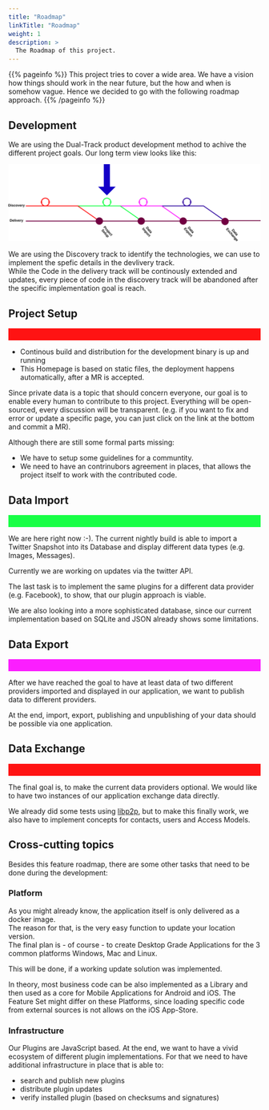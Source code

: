 ```yaml
---
title: "Roadmap"
linkTitle: "Roadmap"
weight: 1
description: >
  The Roadmap of this project.
---
```


{{% pageinfo %}}
This project tries to cover a wide area. We have a vision how things should work in the near future, but the how and when is somehow vague.
Hence we decided to go with the following roadmap approach.
{{% /pageinfo %}}

## Development

We are using the Dual-Track product development method to achive the different project goals.
Our long term view looks like this:

![Development-Roadmap](Roadmap1.svg)

We are using the Discovery track to identify the technologies, we can use to implement the spefic details in the devlivery track.   
While the Code in the delivery track will be continously extended and updates, every piece of code in the discovery track will be abandoned after the specific implementation goal is reach.

## Project Setup

<div style="height: 24px; background-color:#ff1313"></div>

* Continous build and distribution for the development binary is up and running
* This Homepage is based on static files, the deployment happens automatically, after a MR is accepted.

Since private data is a topic that should concern everyone, our goal is to enable every human to contribute to this project. Everything will be open-sourced, every discussion will be transparent. 
(e.g. if you want to fix and error or update a specific page, you can just click on the link at the bottom and commit a MR).

Although there are still some formal parts missing:

* We have to setup some guidelines for a communtity.
* We need to have an contrinubors agreement in places, that allows the project itself to work with the contributed code.

## Data Import

<div style="height: 24px; background-color:#18ff46"></div>

We are here right now :-).
The current nightly build is able to import a Twitter Snapshot into its Database and display different data types (e.g. Images, Messages).

Currently we are working on updates via the twitter API.

The last task is to implement the same plugins for a different data provider (e.g. Facebook), to show, that our plugin approach is viable.

We are also looking into a more sophisticated database, since our current implementation based on SQLite and JSON already shows some limitations.

## Data Export

<div style="height: 24px; background-color:#fb1eff"></div>

After we have reached the goal to have at least data of two different providers imported and displayed in our application, we want to publish data to different providers.

At the end, import, export, publishing and unpublishing of your data should be possible via one application.

## Data Exchange

<div style="height: 24px; background-color:#ff1313"></div>

The final goal is, to make the current data providers optional.
We would like to have two instances of our application exchange data directly.

We already did some tests using [libp2p](https://libp2p.io), but to make this finally work, we also have to implement concepts for contacts, users and Access Models.

## Cross-cutting topics

Besides this feature roadmap, there are some other tasks that need to be done during the development:

### Platform

As you might already know, the application itself is only delivered as a docker image.  
The reason for that, is the very easy function to update your location version.  
The final plan is - of course - to create Desktop Grade Applications for the 3 common platforms Windows, Mac and Linux.  

This will be done, if a working update solution was implemented.

In theory, most business code can be also implemented as a Library and then used as a core for Mobile Applications for Android and iOS. The Feature Set might differ on these Platforms, since loading specific code from external sources is not allows on the iOS App-Store.

### Infrastructure

Our Plugins are JavaScript based. At the end, we want to have a vivid ecosystem of different plugin implementations. For that we need to have additional infrastructure in place that is able to:

* search and publish new plugins
* distribute plugin updates
* verify installed plugin (based on checksums and signatures)
